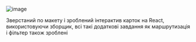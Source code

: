 ![image](https://user-images.githubusercontent.com/110050090/233870323-3a901d47-e539-4829-90da-012721d6b30d.png)

Зверстаний по макету і зроблений інтерактив карток на React, використовуючи зборщик, всі такі додаткові завдання як маршрутизація і фільтер також зроблені
